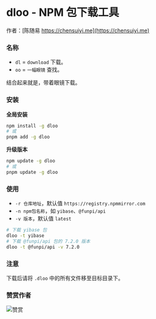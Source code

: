 # dloo - NPM 包下载工具

作者：[陈随易 https://chensuiyi.me](https://chensuiyi.me)

### 名称

-   `dl` = `download` 下载。
-   `oo` = `一幅眼镜` 查找。

结合起来就是，带着眼镜下载。

### 安装

**全局安装**

```bash
npm install -g dloo
# 或
pnpm add -g dloo
```

**升级版本**

```bash
npm update -g dloo
# 或
pnpm update -g dloo
```

### 使用

-   `-r 仓库地址`，默认值 `https://registry.npmmirror.com`
-   `-n npm包名称`，如 `yibase`、`@funpi/api`
-   `-v 版本`，默认值 `latest`

```bash
# 下载 yibase 包
dloo -t yibase
# 下载 @funpi/api 包的 7.2.0 版本
dloo -t @funpi/api -v 7.2.0
```

### 注意

下载后请将 `.dloo` 中的所有文件移至目标目录下。

### 赞赏作者

![赞赏](https://static.yicode.tech/images/zan-shang.jpg)
